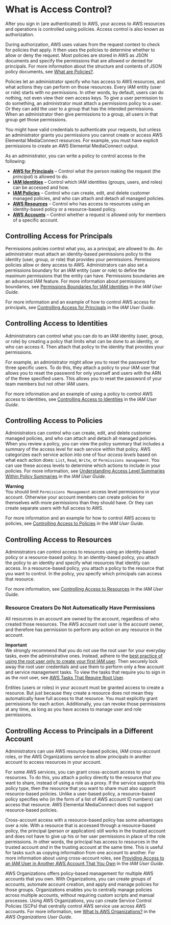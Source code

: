# What is Access Control?<a name="auth_access_what-is-access-control"></a>

After you sign in \(are authenticated\) to AWS, your access to AWS resources and operations is controlled using policies\. Access control is also known as authorization\.

During authorization, AWS uses values from the request context to check for policies that apply\. It then uses the policies to determine whether to allow or deny the request\. Most policies are stored in AWS as JSON documents and specify the permissions that are allowed or denied for principals\. For more information about the structure and contents of JSON policy documents, see [What are Policies?](auth_access_what-are-policies.md)\.

Policies let an administrator specify who has access to AWS resources, and what actions they can perform on those resources\. Every IAM entity \(user or role\) starts with no permissions\. In other words, by default, users can do nothing, not even view their own access keys\. To give a user permission to do something, an administrator must attach a permissions policy to a user\. Or they can add the user to a group that has the intended permissions\. When an administrator then give permissions to a group, all users in that group get those permissions\.

You might have valid credentials to authenticate your requests, but unless an administrator grants you permissions you cannot create or access AWS Elemental MediaConnect resources\. For example, you must have explicit permissions to create an AWS Elemental MediaConnect output\.

As an administrator, you can write a policy to control access to the following:
+ **[AWS for Principals](#auth_access_controlling-principals)** – Control what the person making the request \(the *principal*\) is allowed to do\. 
+ **[IAM Identities](#auth_access_controlling-identities)** – Control which IAM identities \(groups, users, and roles\) can be accessed and how\.
+ **[IAM Policies](#auth_access_controlling-policies)** – Control who can create, edit, and delete customer managed policies, and who can attach and detach all managed policies\.
+ **[AWS Resources](#auth_access_controlling-resources)** – Control who has access to resources using an identity\-based policy or a resource\-based policy\.
+ **[AWS Accounts](#auth_access_controlling-principal-accounts)** – Control whether a request is allowed only for members of a specific account\.

## Controlling Access for Principals<a name="auth_access_controlling-principals"></a>

Permissions policies control what you, as a principal, are allowed to do\. An administrator must attach an identity\-based permissions policy to the identity \(user, group, or role\) that provides your permissions\. Permissions policies allow or deny access to AWS\. Administrators can also set a permissions boundary for an IAM entity \(user or role\) to define the maximum permissions that the entity can have\. Permissions boundaries are an advanced IAM feature\. For more information about permissions boundaries, see [Permissions Boundaries for IAM Identities](https://docs.aws.amazon.com/IAM/latest/UserGuide/access_policies_boundaries.html) in the *IAM User Guide*\.

For more information and an example of how to control AWS access for principals, see [Controlling Access for Principals](https://docs.aws.amazon.com/IAM/latest/UserGuide/access_controlling.html#access_controlling-principals) in the *IAM User Guide*\.

## Controlling Access to Identities<a name="auth_access_controlling-identities"></a>

Administrators can control what you can do to an IAM identity \(user, group, or role\) by creating a policy that limits what can be done to an identity, or who can access it\. Then attach that policy to the identity that provides your permissions\. 

For example, an administrator might allow you to reset the password for three specific users\. To do this, they attach a policy to your IAM user that allows you to reset the password for only yourself and users with the ARN of the three specified users\. This allows you to reset the password of your team members but not other IAM users\.

For more information and an example of using a policy to control AWS access to identities, see [Controlling Access to Identities](https://docs.aws.amazon.com/IAM/latest/UserGuide/access_controlling.html#access_controlling-identities) in the *IAM User Guide*\.

## Controlling Access to Policies<a name="auth_access_controlling-policies"></a>

Administrators can control who can create, edit, and delete customer managed policies, and who can attach and detach all managed policies\. When you review a policy, you can view the policy summary that includes a summary of the access level for each service within that policy\. AWS categorizes each service action into one of four *access levels* based on what each action does: `List`, `Read`, `Write`, or `Permissions management`\. You can use these access levels to determine which actions to include in your policies\. For more information, see [Understanding Access Level Summaries Within Policy Summaries](https://docs.aws.amazon.com/IAM/latest/UserGuide/access_policies_understand-policy-summary-access-level-summaries.html) in the *IAM User Guide*\.

**Warning**  
You should limit `Permissions Management` access level permissions in your account\. Otherwise your account members can create policies for themselves with more permissions than they should have\. Or they can create separate users with full access to AWS\. 

For more information and an example for how to control AWS access to policies, see [Controlling Access to Policies](https://docs.aws.amazon.com/IAM/latest/UserGuide/access_controlling.html#access_controlling-policies) in the *IAM User Guide*\.

## Controlling Access to Resources<a name="auth_access_controlling-resources"></a>

Administrators can control access to resources using an identity\-based policy or a resource\-based policy\. In an identity\-based policy, you attach the policy to an identity and specify what resources that identity can access\. In a resource\-based policy, you attach a policy to the resource that you want to control\. In the policy, you specify which principals can access that resource\. 

For more information, see [Controlling Access to Resources](https://docs.aws.amazon.com/IAM/latest/UserGuide/access_controlling.html#access_controlling-resources) in the *IAM User Guide*\.

### Resource Creators Do Not Automatically Have Permissions<a name="NoDefaultPermissions"></a>

All resources in an account are owned by the account, regardless of who created those resources\. The AWS account root user is the account owner, and therefore has permission to perform any action on any resource in the account\.

**Important**  
We strongly recommend that you do not use the root user for your everyday tasks, even the administrative ones\. Instead, adhere to the [best practice of using the root user only to create your first IAM user](https://docs.aws.amazon.com/IAM/latest/UserGuide/best-practices.html#create-iam-users)\. Then securely lock away the root user credentials and use them to perform only a few account and service management tasks\. To view the tasks that require you to sign in as the root user, see [AWS Tasks That Require Root User](https://docs.aws.amazon.com/general/latest/gr/aws_tasks-that-require-root.html)\.

Entities \(users or roles\) in your account must be granted access to create a resource\. But just because they create a resource does not mean they automatically have full access to that resource\. You must explicitly grant permissions for each action\. Additionally, you can revoke those permissions at any time, as long as you have access to manage user and role permissions\.

## Controlling Access to Principals in a Different Account<a name="auth_access_controlling-principal-accounts"></a>

Administrators can use AWS resource\-based policies, IAM cross\-account roles, or the AWS Organizations service to allow principals in another account to access resources in your account\.

For some AWS services, you can grant cross\-account access to your resources\. To do this, you attach a policy directly to the resource that you want to share, instead of using a role as a proxy\. If the service supports this policy type, then the resource that you want to share must also support resource\-based policies\. Unlike a user\-based policy, a resource\-based policy specifies who \(in the form of a list of AWS account ID numbers\) can access that resource\. AWS Elemental MediaConnect does not support resource\-based policies\.

Cross\-account access with a resource\-based policy has some advantages over a role\. With a resource that is accessed through a resource\-based policy, the principal \(person or application\) still works in the trusted account and does not have to give up his or her user permissions in place of the role permissions\. In other words, the principal has access to resources in the trusted account *and* in the trusting account at the same time\. This is useful for tasks such as copying information from one account to another\. For more information about using cross\-account roles, see [Providing Access to an IAM User in Another AWS Account That You Own](https://docs.aws.amazon.com/IAM/latest/UserGuide/id_roles_common-scenarios_aws-accounts.html) in the *IAM User Guide*\.

AWS Organizations offers policy\-based management for multiple AWS accounts that you own\. With Organizations, you can create groups of accounts, automate account creation, and apply and manage policies for those groups\. Organizations enables you to centrally manage policies across multiple accounts, without requiring custom scripts and manual processes\. Using AWS Organizations, you can create Service Control Policies \(SCPs\) that centrally control AWS service use across AWS accounts\. For more information, see [What Is AWS Organizations?](https://docs.aws.amazon.com/organizations/latest/userguide/orgs_introduction.html) in the *AWS Organizations User Guide*\.